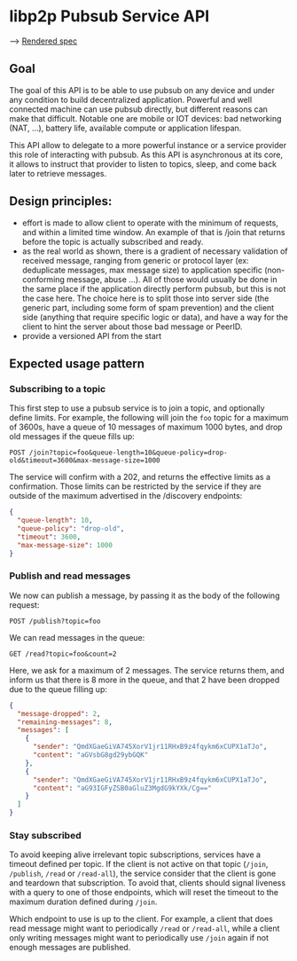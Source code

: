 # libp2p Pubsub Service API

--> [Rendered spec](https://editor.swagger.io/?url=https://raw.githubusercontent.com/MichaelMure/ipfs-pubsub-service-api/master/pubsub-service-api.yml)

## Goal

The goal of this API is to be able to use pubsub on any device and under any condition to build decentralized application. Powerful and well connected machine can use pubsub directly, but different reasons can make that difficult. Notable one are mobile or IOT devices: bad networking (NAT, ...), battery life, available compute or application lifespan.

This API allow to delegate to a more powerful instance or a service provider this role of interacting with pubsub. As this API is asynchronous at its core, it allows to instruct that provider to listen to topics, sleep, and come back later to retrieve messages. 

## Design principles:

- effort is made to allow client to operate with the minimum of requests, and within a limited time window. An example of that is /join that returns before the topic is actually subscribed and ready.
- as the real world as shown, there is a gradient of necessary validation of received message, ranging from generic or protocol layer (ex:  deduplicate messages, max message size) to application specific (non-conforming message, abuse ...). All of those would usually be done in the same place if the application directly perform pubsub, but this is not the case here. The choice here is to split those into server side (the generic part, including some form of spam prevention) and the client side (anything that require specific logic or data), and have a way for the client to hint the server about those bad message or PeerID.
- provide a versioned API from the start

## Expected usage pattern

### Subscribing to a topic

This first step to use a pubsub service is to join a topic, and optionally define limits. For example, the following will join the `foo` topic for a maximum of 3600s, have a queue of 10 messages of maximum 1000 bytes, and drop old messages if the queue fills up:

`POST /join?topic=foo&queue-length=10&queue-policy=drop-old&timeout=3600&max-message-size=1000`

The service will confirm with a 202, and returns the effective limits as a confirmation. Those limits can be restricted by the service if they are outside of the maximum advertised in the /discovery endpoints:

```json
{
  "queue-length": 10,
  "queue-policy": "drop-old",
  "timeout": 3600,
  "max-message-size": 1000
}
```

### Publish and read messages

We now can publish a message, by passing it as the body of the following request:

`POST /publish?topic=foo`

We can read messages in the queue:

`GET /read?topic=foo&count=2`

Here, we ask for a maximum of 2 messages. The service returns them, and inform us that there is 8 more in the queue, and that 2 have been dropped due to the queue filling up:

```json
{
  "message-dropped": 2,
  "remaining-messages": 8,
  "messages": [
    {
      "sender": "QmdXGaeGiVA745XorV1jr11RHxB9z4fqykm6xCUPX1aTJo",
      "content": "aGVsbG8gd29ybGQK"
    },
    {
      "sender": "QmdXGaeGiVA745XorV1jr11RHxB9z4fqykm6xCUPX1aTJo",
      "content": "aG93IGFyZSB0aGluZ3MgdG9kYXk/Cg=="
    }
  ]
}
```


### Stay subscribed

To avoid keeping alive irrelevant topic subscriptions, services have a timeout defined per topic. If the client is not active on that topic (`/join`, `/publish`, `/read` or `/read-all`), the service consider that the client is gone and teardown that subscription. To avoid that, clients should signal liveness with a query to one of those endpoints, which will reset the timeout to the maximum duration defined during `/join`.

Which endpoint to use is up to the client. For example, a client that does read message might want to periodically `/read` or `/read-all`, while a client only writing messages might want to periodically use `/join` again if not enough messages are published.
